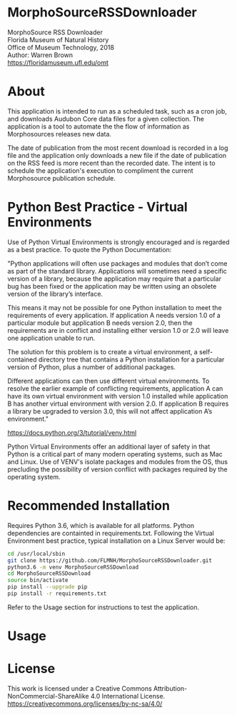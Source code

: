 # MorphoSourceRSSDownloader
MorphoSource RSS Downloader  
Florida Museum of Natural History  
Office of Museum Technology, 2018  
Author: Warren Brown  
https://floridamuseum.ufl.edu/omt  

# About
This application is intended to run as a scheduled task, such as a cron job, and downloads Audubon Core data files for a given collection. The application is a tool to automate the the flow of information as Morphosources releases new data.

The date of publication from the most recent download is recorded in a log file and the application only downloads a new file if the date of publication on the RSS feed is more recent than the recorded date. The intent is to schedule the application's execution to compliment the current Morphosource publication schedule.

# Python Best Practice - Virtual Environments
Use of Python Virtual Environments is strongly encouraged and is regarded as a best practice. To quote the Python Documentation:

"Python applications will often use packages and modules that don’t come as part of the standard library. Applications will sometimes need a specific version of a library, because the application may require that a particular bug has been fixed or the application may be written using an obsolete version of the library’s interface.

This means it may not be possible for one Python installation to meet the requirements of every application. If application A needs version 1.0 of a particular module but application B needs version 2.0, then the requirements are in conflict and installing either version 1.0 or 2.0 will leave one application unable to run.

The solution for this problem is to create a virtual environment, a self-contained directory tree that contains a Python installation for a particular version of Python, plus a number of additional packages.

Different applications can then use different virtual environments. To resolve the earlier example of conflicting requirements, application A can have its own virtual environment with version 1.0 installed while application B has another virtual environment with version 2.0. If application B requires a library be upgraded to version 3.0, this will not affect application A’s environment."

https://docs.python.org/3/tutorial/venv.html

Python Virtual Environments offer an additional layer of safety in that Python is a critical part of many modern operating systems, such as Mac and Linux. Use of VENV's isolate packages and modules from the OS, thus precluding the possibility of version conflict with packages required by the operating system.

# Recommended Installation
Requires Python 3.6, which is available for all platforms. Python dependencies are containted in requirements.txt. Following the Virtual Environment best practice, typical installation on a Linux Server would be:

```bash
cd /usr/local/sbin
git clone https://github.com/FLMNH/MorphoSourceRSSDownloader.git
python3.6 -m venv MorphoSourceRSSDownload
cd MorphoSourceRSSDownload
source bin/activate
pip install --upgrade pip
pip install -r requirements.txt
```
Refer to the Usage section for instructions to test the application.

# Usage


# License
This work is licensed under a Creative Commons Attribution-NonCommercial-ShareAlike 4.0 International License.
https://creativecommons.org/licenses/by-nc-sa/4.0/